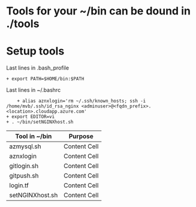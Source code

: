 #
# Tools for your ~/bin can be dound in ./tools
#

# Setup tools

Last lines in .bash_profile

	+ export PATH=$HOME/bin:$PATH

Last lines in ~/.bashrc

        + alias aznxlogin='rm ~/.ssh/known_hosts; ssh -i /home/mvb/.ssh/id_rsa_nginx <adminuser>@<fqdn_prefix>.<location>.cloudapp.azure.com'
	+ export EDITOR=vi
	+ . ~/bin/setNGINXhost.sh

Tool in ~/bin   | Purpose
--------------- | -------------
azmysql.sh      | Content Cell
aznxlogin       | Content Cell
gitlogin.sh     | Content Cell
gitpush.sh      | Content Cell
login.tf        | Content Cell
setNGINXhost.sh | Content Cell

